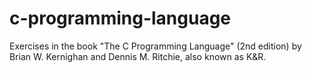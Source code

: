 # c-programming-language
Exercises in the book "The C Programming Language" (2nd edition) by Brian W. Kernighan and Dennis M. Ritchie, also known as K&amp;R.
